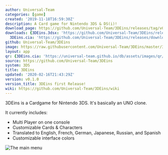 ```yaml
---
author: Universal-Team
categories: [game]
created: '2019-11-18T16:59:30Z'
description: A Card game for Nintendo 3DS & DS(i)!
download_page: https://github.com/Universal-Team/3DEins/releases/tag/v0.1.0
downloads: {3DEins.3dsx: 'https://github.com/Universal-Team/3DEins/releases/download/v0.1.0/3DEins.3dsx',
  3DEins.cia: 'https://github.com/Universal-Team/3DEins/releases/download/v0.1.0/3DEins.cia'}
github: Universal-Team/3DEins
image: https://raw.githubusercontent.com/Universal-Team/3DEins/master/3ds/app/banner.png
layout: app
qr: {3DEins.cia: 'https://universal-team.github.io/db/assets/images/qr/3deins.cia.png'}
source: https://github.com/Universal-Team/3DEins
system: 3DS
title: 3DEins
updated: '2020-02-16T21:43:29Z'
version: v0.1.0
version_title: 3DEins first Release!
wiki: https://github.com/Universal-Team/3DEins/wiki
---
```

3DEins is a Cardgame for Nintendo 3DS. It's basically an UNO clone.

It currently includes:
- Multi Player on one console
- Customizable Cards & Characters
- Translated to English, French, German, Japanese, Russian, and Spanish
- Customizable interface colors

![The main menu](https://universal-team.github.io/images/3deins/mainMenu.png)